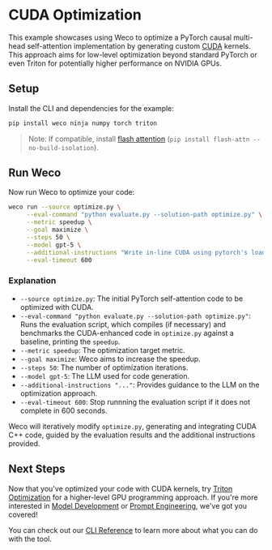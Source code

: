 # CUDA Optimization

This example showcases using Weco to optimize a PyTorch causal multi-head self-attention implementation by generating custom [CUDA](https://docs.nvidia.com/cuda/cuda-c-programming-guide/index.html) kernels. 
This approach aims for low-level optimization beyond standard PyTorch or even Triton for potentially higher performance on NVIDIA GPUs.

## Setup

Install the CLI and dependencies for the example:
```bash
pip install weco ninja numpy torch triton
```
> Note: If compatible, install [flash attention](https://github.com/Dao-AILab/flash-attention?tab=readme-ov-file#installation-and-features) (`pip install flash-attn --no-build-isolation`).

## Run Weco

Now run Weco to optimize your code:
```bash
weco run --source optimize.py \
     --eval-command "python evaluate.py --solution-path optimize.py" \
     --metric speedup \
     --goal maximize \
     --steps 50 \
     --model gpt-5 \
     --additional-instructions "Write in-line CUDA using pytorch's load_inline() to optimize the code while ensuring a small max float diff. Maintain the same code interface. Do not use any fallbacks and never use the build_directory arg for load_inline(). Assume any required dependencies are installed and data is already on the gpu." \
     --eval-timeout 600
```

### Explanation

*   `--source optimize.py`: The initial PyTorch self-attention code to be optimized with CUDA.
*   `--eval-command "python evaluate.py --solution-path optimize.py"`: Runs the evaluation script, which compiles (if necessary) and benchmarks the CUDA-enhanced code in `optimize.py` against a baseline, printing the `speedup`.
*   `--metric speedup`: The optimization target metric.
*   `--goal maximize`: Weco aims to increase the speedup.
*   `--steps 50`: The number of optimization iterations.
*   `--model gpt-5`: The LLM used for code generation.
*   `--additional-instructions "..."`: Provides guidance to the LLM on the optimization approach.
*   `--eval-timeout 600`: Stop runnning the evaluation script if it does not complete in 600 seconds.

Weco will iteratively modify `optimize.py`, generating and integrating CUDA C++ code, guided by the evaluation results and the additional instructions provided.

## Next Steps

Now that you've optimized your code with CUDA kernels, try [Triton Optimization](/examples/triton/README.md) for a higher-level GPU programming approach. If you're more interested in [Model Development](/examples/spaceship-titanic/README.md) or [Prompt Engineering](/examples/prompt/README.md), we've got you covered! 

You can check out our [CLI Reference](https://docs.weco.ai/cli/cli-reference) to learn more about what you can do with the tool.
